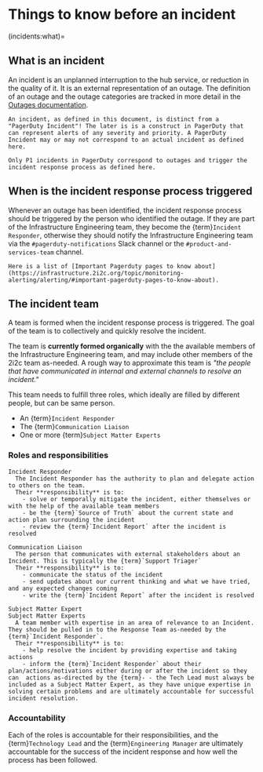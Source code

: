 
# Things to know before an incident

(incidents:what)=
## What is an incident

An incident is an unplanned interruption to the hub service, or reduction in the quality of it. It is an external representation of an outage.
The definition of an outage and the outage categories are tracked in more detail in the [Outages documentation](https://2i2c-pilot-documentation--272.org.readthedocs.build/admin/topics/outages/#outages).

```{important}
An incident, as defined in this document, is distinct from a "PagerDuty Incident"! The later is is a construct in PagerDuty that can represent alerts of any severity and priority. A PagerDuty Incident may or may not correspond to an actual incident as defined here.

Only P1 incidents in PagerDuty correspond to outages and trigger the incident response process as defined here.
```

## When is the incident response process triggered

Whenever an outage has been identified, the incident response process should be triggered by the person who identified the outage.
If they are part of the Infrastructure Engineering team, they become the {term}`Incident Responder`, otherwise they should notify the Infrastructure Engineering team via the `#pagerduty-notifications` Slack channel or the `#product-and-services-team` channel.

```{important}
Here is a list of [Important Pagerduty pages to know about](https://infrastructure.2i2c.org/topic/monitoring-alerting/alerting/#important-pagerduty-pages-to-know-about).
```

## The incident team
A team is formed when the incident response process is triggered. The goal of the team is to collectively and quickly resolve the incident.

The team is **currently formed organically** with the the available members of the Infrastructure Engineering team, and may include other members of the 2i2c team as-needed. A rough way to approximate this team is _"the people that have communicated in internal and external channels to resolve an incident."_

This team needs to fulfill three roles, which ideally are filled by different people, but can be same person.

- An {term}`Incident Responder`
- The {term}`Communication Liaison`
- One or more {term}`Subject Matter Experts`

### Roles and responsibilities

```{glossary}
Incident Responder
  The Incident Responder has the authority to plan and delegate action to others on the team. 
  Their **responsibility** is to:
    - solve or temporally mitigate the incident, either themselves or with the help of the available team members
    - be the {term}`Source of Truth` about the current state and action plan surrounding the incident
    - review the {term}`Incident Report` after the incident is resolved

Communication Liaison
  The person that communicates with external stakeholders about an Incident. This is typically the {term}`Support Triager`
  Their **responsibility** is to:
    - communicate the status of the incident
    - send updates about our current thinking and what we have tried, and any expected changes coming
    - write the {term}`Incident Report` after the incident is resolved

Subject Matter Expert
Subject Matter Experts
  A team member with expertise in an area of relevance to an Incident. They should be pulled in to the Response Team as-needed by the {term}`Incident Responder`. 
  Their **responsibility** is to:
    - help resolve the incident by providing expertise and taking actions
    - inform the {term}`Incident Responder` about their plan/actions/motivations either during or after the incident so they  can  actions as-directed by the {term}- - the Tech Lead must always be included as a Subject Matter Expert, as they have unique expertise in solving certain problems and are ultimately accountable for successful incident resolution.
```

### Accountability

Each of the roles is accountable for their responsibilities, and the {term}`Technology Lead` and the {term}`Engineering Manager` are ultimately accountable for the success of the incident response and how well the process has been followed.
